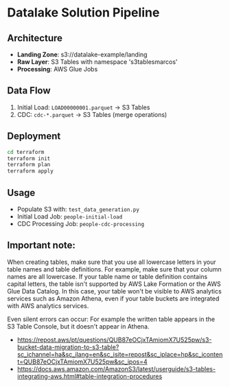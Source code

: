 # Datalake Solution Pipeline

## Architecture
- **Landing Zone**: s3://datalake-example/landing
- **Raw Layer**: S3 Tables with namespace 's3tablesmarcos'
- **Processing**: AWS Glue Jobs

## Data Flow
1. Initial Load: `LOAD00000001.parquet` → S3 Tables
2. CDC: `cdc-*.parquet` → S3 Tables (merge operations)

## Deployment
```bash
cd terraform
terraform init
terraform plan
terraform apply
```

## Usage
- Populate S3 with: `test_data_generation.py`
- Initial Load Job: `people-initial-load`
- CDC Processing Job: `people-cdc-processing`


## Important note:
When creating tables, make sure that you use all lowercase letters in your table names and table definitions. For example, make sure that your column names are all lowercase. If your table name or table definition contains capital letters, the table isn't supported by AWS Lake Formation or the AWS Glue Data Catalog. In this case, your table won't be visible to AWS analytics services such as Amazon Athena, even if your table buckets are integrated with AWS analytics services.

Even silent errors can occur:
For example the written table appears in the S3 Table Console, but it doesn't appear in Athena.

- https://repost.aws/pt/questions/QUB87eOCjxTAmiomX7U525pw/s3-bucket-data-migration-to-s3-table?sc_ichannel=ha&sc_ilang=en&sc_isite=repost&sc_iplace=hp&sc_icontent=QUB87eOCjxTAmiomX7U525pw&sc_ipos=4
- https://docs.aws.amazon.com/AmazonS3/latest/userguide/s3-tables-integrating-aws.html#table-integration-procedures
